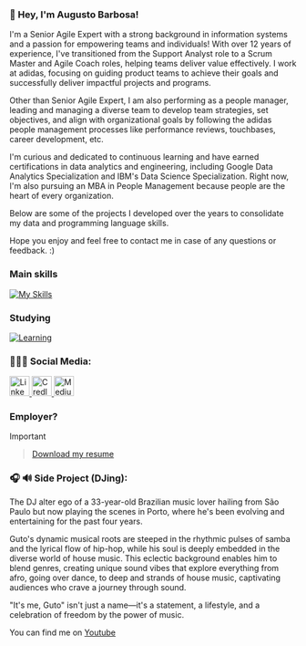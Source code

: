 ### 👋 Hey, I'm Augusto Barbosa!
I'm a Senior Agile Expert with a strong background in information systems and a passion for empowering teams and individuals!
With over 12 years of experience, I've transitioned from the Support Analyst role to a Scrum Master and Agile Coach roles, helping teams deliver value effectively. I work at adidas, focusing on guiding product teams to achieve their goals and successfully deliver impactful projects and programs.

Other than Senior Agile Expert, I am also performing as a people manager, leading and managing a diverse team to develop team strategies, set objectives, and align with organizational goals by following the adidas people management processes like performance reviews, touchbases, career development, etc.

I'm curious and dedicated to continuous learning and have earned certifications in data analytics and engineering, including Google Data Analytics Specialization and IBM's Data Science Specialization. 
Right now, I'm also pursuing an MBA in People Management because people are the heart of every organization.

Below are some of the projects I developed over the years to consolidate my data and programming language skills.

Hope you enjoy and feel free to contact me in case of any questions or feedback. :)

### Main skills
[![My Skills](https://skillicons.dev/icons?i=py,regex,github,git,mysql,html,css,notion,aws,flask,mysql,postman,vscode)](https://skillicons.dev)

### Studying
[![Learning](https://skillicons.dev/icons?i=azure,docker)](https://skillicons.dev)

### 👨🏻‍💻 Social Media:
<div>
    <a href="https://www.linkedin.com/in/augusto-cm-barbosa/">
        <img src="https://github.com/user-attachments/assets/880aaea6-79b9-4058-b9b4-342391ca04ea" alt="LinkedIn" width="35" height="35"/>
    </a>
    <a href="https://www.credly.com/users/augusto-cm-barbosa">
        <img src="https://github.com/user-attachments/assets/6cc0dbde-bca6-43e8-a460-aa67fb449c80" alt="Credly" width="35" height="35"/>
    </a>
    <a href="https://medium.com/@augustocmbarbosa">
        <img src="https://github.com/user-attachments/assets/33da1818-a750-4e4b-a09a-9c8b1c4e9338" alt="Medium" width="35" height="35"/>
    </a>
</div>

<!--
     Oh, hello there, recruiters!
-->

### Employer?
> [!IMPORTANT]
> > <a href="https://drive.google.com/file/d/19TOYozPwM1WNSpDDtUHRtGtWyTDg6QHF/view?usp=drive_link" download>Download my resume</a>

### 🎧 🔊 Side Project (DJing):
The DJ alter ego of a 33-year-old Brazilian music lover hailing from São Paulo but now playing the scenes in Porto, where he's been evolving and entertaining for the past four years.

Guto's dynamic musical roots are steeped in the rhythmic pulses of samba and the lyrical flow of hip-hop, while his soul is deeply embedded in the diverse world of house music. This eclectic background enables him to blend genres, creating unique sound vibes that explore everything from afro, going over dance, to deep and strands of house music, captivating audiences who crave a journey through sound.

"It's me, Guto" isn't just a name—it's a statement, a lifestyle, and a celebration of freedom by the power of music.

You can find me on <a href="https://www.youtube.com/@itsmeguto" download>Youtube</a>
